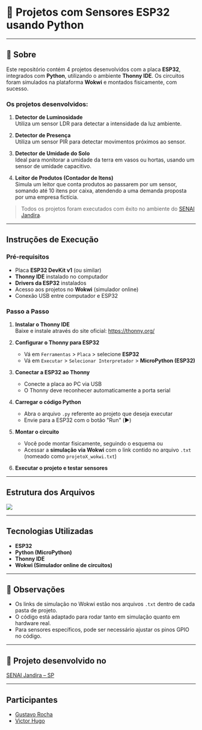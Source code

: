 # 📡 Projetos com Sensores ESP32 usando Python

---

## 📘 Sobre

Este repositório contém 4 projetos desenvolvidos com a placa **ESP32**, integrados com **Python**, utilizando o ambiente **Thonny IDE**. Os circuitos foram simulados na plataforma **Wokwi** e montados fisicamente, com sucesso.

### Os projetos desenvolvidos:

1. **Detector de Luminosidade**  
   Utiliza um sensor LDR para detectar a intensidade da luz ambiente.

2. **Detector de Presença**  
   Utiliza um sensor PIR para detectar movimentos próximos ao sensor.

3. **Detector de Umidade do Solo**  
   Ideal para monitorar a umidade da terra em vasos ou hortas, usando um sensor de umidade capacitivo.

4. **Leitor de Produtos (Contador de Itens)**  
   Simula um leitor que conta produtos ao passarem por um sensor, somando até 10 itens por caixa, atendendo a uma demanda proposta por uma empresa fictícia.

> Todos os projetos foram executados com êxito no ambiente do [SENAI Jandira](https://sp.senai.br/unidade/jandira/).

---

##  Instruções de Execução

### Pré-requisitos

- Placa **ESP32 DevKit v1** (ou similar)
- **Thonny IDE** instalado no computador
- **Drivers da ESP32** instalados
- Acesso aos projetos no **Wokwi** (simulador online)
- Conexão USB entre computador e ESP32

###  Passo a Passo

1. **Instalar o Thonny IDE**  
   Baixe e instale através do site oficial: https://thonny.org/

2. **Configurar o Thonny para ESP32**  
   - Vá em `Ferramentas` > `Placa` > selecione **ESP32**
   - Vá em `Executar` > `Selecionar Interpretador` > **MicroPython (ESP32)**

3. **Conectar a ESP32 ao Thonny**  
   - Conecte a placa ao PC via USB  
   - O Thonny deve reconhecer automaticamente a porta serial

4. **Carregar o código Python**  
   - Abra o arquivo `.py` referente ao projeto que deseja executar
   - Envie para a ESP32 com o botão "Run" (▶️)

5. **Montar o circuito**  
   - Você pode montar fisicamente, seguindo o esquema ou
   - Acessar a **simulação via Wokwi** com o link contido no arquivo `.txt` (nomeado como `projetoX_wokwi.txt`)

6. **Executar o projeto e testar sensores**

---

## Estrutura dos Arquivos

![](./printestrutura)

---
## Tecnologias Utilizadas

-  **ESP32**
-  **Python (MicroPython)**
-  **Thonny IDE**
-  **Wokwi (Simulador online de circuitos)**

---


## 📎 Observações

- Os links de simulação no Wokwi estão nos arquivos `.txt` dentro de cada pasta de projeto.
- O código está adaptado para rodar tanto em simulação quanto em hardware real.
- Para sensores específicos, pode ser necessário ajustar os pinos GPIO no código.

---

## 🏫 Projeto desenvolvido no

[SENAI Jandira – SP](https://sp.senai.br/unidade/jandira/)

---

## Participantes

- [Gustavo Rocha](https://www.linkedin.com/in/gustavo-rocha-gomes-3b1442327/)
- [Victor Hugo](https://github.com/victorhugoaurelianocoltro)
